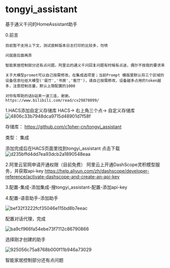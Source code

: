 # tongyi_assistant
基于通义千问的HomeAssistant助手

0.前言
  
    目前暂不支持上下文，测试尝鲜版本日志打印的比较多，勿喷

    问就是后面再弄
  
    智能家居控制部分还有点问题，阿里云的通义千问回复问题有时候有点迷，偶尔不按我的要求来

    关于大模型promot可以自己按需修改，在集成选项里；当前Prompt 模版里默认将三个区域的设备信息吐给大模型('餐厅','书房','客厅')，请自己按需修改，设备越多占用的token越多，注意控制总量，默认上限配置的1000

    对你有帮助的话b站来一波三连，谢谢。
    https://www.bilibili.com/read/cv29878099/

1.HACS添加自定义存储库
HACS-> 右上角三个点-> 自定义存储库
![4806c33b7948dca9715d48901d7f58f](https://github.com/c1pher-cn/tongyi_assistant/assets/13911935/c1aff538-931d-4240-9959-c225beb34384)


存储库：
https://github.com/c1pher-cn/tongyi_assistant

类型：
集成

添加完成后在HACS页面里找到tongyi_assistant 点击下载
![d235bffd4dd7ea93dcb2a1890548eaa](https://github.com/c1pher-cn/tongyi_assistant/assets/13911935/2582c30f-0923-499d-be0f-61a0a568af22)


2.阿里云官网申请开通权限（目前免费）
阿里云上开通DashScope灵积模型服务，并获取api-key https://help.aliyun.com/zh/dashscope/developer-reference/activate-dashscope-and-create-an-api-key


3.配置-集成-添加集成-搜tongyi_assistant-配置-添加api-key

4.配置-语音助手-添加助手

![bef32f3222fcf35046e115bd8b7eeac](https://github.com/c1pher-cn/tongyi_assistant/assets/13911935/dd67f662-66b7-4877-bb90-32eb162dc6cc)


配置对话代理，完成

![ba9cf966fa54ebe73f7112c86790866](https://github.com/c1pher-cn/tongyi_assistant/assets/13911935/b3fe83f7-459d-49e9-b0eb-bf7964a873b4)

选择刚才创建的助手

![925056c75a8768b000f11b946a73029](https://github.com/c1pher-cn/tongyi_assistant/assets/13911935/9f5aef25-845b-4119-88d1-344fffa7f353)

智能家居控制部分还有点问题
